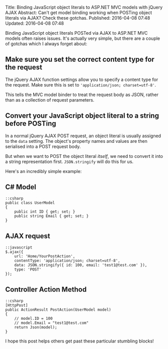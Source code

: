 Title: Binding JavaScript object literals to ASP.NET MVC models with jQuery AJAX
Abstract: Can't get model binding working when POSTing object literals via AJAX? Check these gotchas.
Published: 2016-04-08 07:48
Updated: 2016-04-08 07:48

Binding JavaScript object literals POSTed via AJAX to ASP.NET MVC models often raises issues. It's actually very simple, but there are a couple of gotchas which I always forget about:

## Make sure you set the correct content type for the request

The jQuery AJAX function settings allow you to specify a content type for the request. Make sure this is set to `'application/json; charset=utf-8'`.

This tells the MVC model binder to treat the request body as JSON, rather than as a collection of request parameters.

## Convert your JavaScript object literal to a string before POSTing

In a normal jQuery AJAX POST request, an object literal is usually assigned to the `data` setting. The object's property names and values are then serialised into a POST request body.

But when we want to POST the object literal _itself_, we need to convert it into a string representation first. `JSON.stringify` will do this for us.

Here's an incredibly simple example:

## C# Model

    ::csharp
    public class UserModel
    {
        public int ID { get; set; }
        public string Email { get; set; }
    }

## AJAX request

    ::javascript
    $.ajax({
        url: 'Home/YourPostAction',
        contentType: 'application/json; charset=utf-8',
        data: JSON.stringify({ id: 100, email: 'test1@test.com' }),
        type: 'POST'
    });

## Controller Action Method

    ::csharp
    [HttpPost]
    public ActionResult PostAction(UserModel model)
    {
        // model.ID = 100
        // model.Email = "test1@test.com"
        return Json(model);
    }

I hope this post helps others get past these particular stumbling blocks!